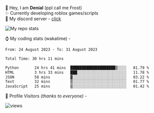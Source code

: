 🤚 Hey, I am **Denial** (ppl call me Frost)  
✨ Currently developing roblox games/scripts  
💎  My discord server - [click](https://dsc.gg/mcdonaldswifi)

<img alt="My repo stats" src="https://github-readme-stats.vercel.app/api?username=FrostX-Official&show_icons=true&theme=radical">

⌚ My coding stats (wakatime) -

<!--START_SECTION:waka-->

```txt
From: 24 August 2023 - To: 31 August 2023

Total Time: 30 hrs 11 mins

Python       24 hrs 41 mins  ████████████████████▒░░░░   81.79 %
HTML         3 hrs 33 mins   ███░░░░░░░░░░░░░░░░░░░░░░   11.78 %
JSON         58 mins         ▓░░░░░░░░░░░░░░░░░░░░░░░░   03.22 %
Text         32 mins         ▒░░░░░░░░░░░░░░░░░░░░░░░░   01.77 %
JavaScript   25 mins         ▒░░░░░░░░░░░░░░░░░░░░░░░░   01.42 %
```

<!--END_SECTION:waka-->

🧥 Profile Visitors *(thanks to everyone)* -  
  
<!--![visitors](https://visitor-badge.glitch.me/badge?page_id=FrostX-Official.FrostX-Official)-->
![views](https://komarev.com/ghpvc/?username=FrostX-Official&color=blueviolet&style=for-the-badge&label=sussy+viewers)
